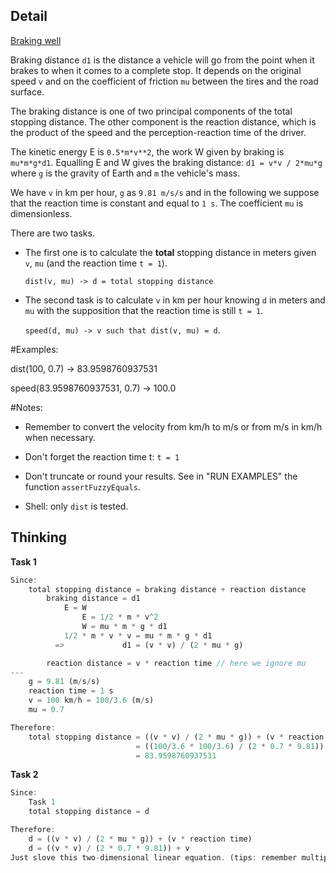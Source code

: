 ## Detail

[Braking well](https://www.codewars.com/kata/braking-well/train/rust)

Braking distance `d1` is the distance a vehicle will go from the point when it brakes to when it comes to a complete stop. It depends on the original speed `v` and on the coefficient of friction `mu` between the tires and the road surface.

The braking distance is one of two principal components of the total stopping distance. The other component is the reaction distance, which is the product of the speed and the perception-reaction time of the driver.

The kinetic energy E is `0.5*m*v**2`, the work W given by braking is `mu*m*g*d1`. Equalling E and W gives the braking distance: `d1 = v*v / 2*mu*g` where `g` is the gravity of Earth and `m` the vehicle's mass. 

We have `v` in km per hour, `g` as `9.81 m/s/s` and in the following we suppose that the reaction time is constant and equal to `1 s`. The coefficient `mu` is dimensionless.

There are two tasks. 

- The first one is to calculate the **total** stopping distance in meters given `v`, `mu` (and the reaction time `t = 1`).

  `dist(v, mu) -> d = total stopping distance`

- The second task is to calculate `v` in km per hour knowing `d` in meters and `mu` with the supposition that the reaction time is still `t = 1`.

  `speed(d, mu) -> v such that dist(v, mu) = d`.

\#Examples:

dist(100, 0.7) -> 83.9598760937531

speed(83.9598760937531, 0.7) -> 100.0

\#Notes:

- Remember to convert the velocity from km/h to m/s or from m/s in km/h when necessary.
- Don't forget the reaction time t: `t = 1`
- Don't truncate or round your results. See in "RUN EXAMPLES" the function `assertFuzzyEquals`.


- Shell: only `dist` is tested.

## Thinking

**Task 1**

```rust
Since:
    total stopping distance = braking distance + reaction distance
	    braking distance = d1
            E = W
                E = 1/2 * m * v^2
                W = mu * m * g * d1
            1/2 * m * v * v = mu * m * g * d1
          =>             d1 = (v * v) / (2 * mu * g)

        reaction distance = v * reaction time // here we ignore mu
---
    g = 9.81 (m/s/s)
    reaction time = 1 s
    v = 100 km/h = 100/3.6 (m/s)
    mu = 0.7

Therefore:
    total stopping distance = ((v * v) / (2 * mu * g)) + (v * reaction time)
                            = ((100/3.6 * 100/3.6) / (2 * 0.7 * 9.81)) + (100/3.6 * 1)
                            = 83.9598760937531                 
```

**Task 2**

```rust
Since: 
    Task 1
    total stopping distance = d

Therefore:
    d = ((v * v) / (2 * mu * g)) + (v * reaction time)
    d = ((v * v) / (2 * 0.7 * 9.81)) + v
Just slove this two-dimensional linear equation. (tips: remember multiplied v by 3.6)
```

